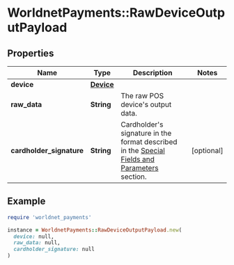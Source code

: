 # WorldnetPayments::RawDeviceOutputPayload

## Properties

| Name | Type | Description | Notes |
| ---- | ---- | ----------- | ----- |
| **device** | [**Device**](Device.md) |  |  |
| **raw_data** | **String** | The raw POS device&#39;s output data. |  |
| **cardholder_signature** | **String** | Cardholder&#39;s signature in the format described in the [Special Fields and Parameters](https://docs.worldnettps.com/doku.php?id&#x3D;developer:api_specification:special_fields_and_parameters#the_signature_field_format) section. | [optional] |

## Example

```ruby
require 'worldnet_payments'

instance = WorldnetPayments::RawDeviceOutputPayload.new(
  device: null,
  raw_data: null,
  cardholder_signature: null
)
```

